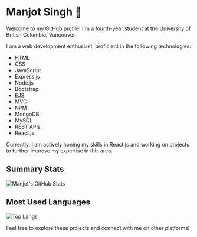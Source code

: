 # Manjot Singh 👋

Welcome to my GitHub profile! I'm a fourth-year student at the University of British Columbia, Vancouver.

I am a web development enthusiast, proficient in the following technologies:

- HTML
- CSS
- JavaScript
- Express.js
- Node.js
- Bootstrap
- EJS
- MVC
- NPM
- MongoDB
- MySQL
- REST APIs
- React.js

Currently, I am actively honing my skills in React.js and working on projects to further improve my expertise in this area.

## Summary Stats

![Manjot's GitHub Stats](https://github-readme-stats.vercel.app/api?username=manjjott&show_icons=true)

## Most Used Languages

[![Top Langs](https://github-readme-stats.vercel.app/api/top-langs/?username=manjjott&layout=compact)](https://github.com/manjjott)

Feel free to explore these projects and connect with me on other platforms!
